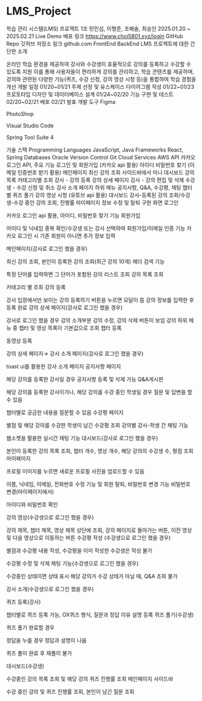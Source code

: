 # LMS_Project
학습 관리 시스템(LMS) 프로젝트
1조 민인섭, 이형준, 조해솔, 최승인
2025.01.20 ~ 2025.02.21
Live Demo
배포 링크
https://www.choi5801.xyz/login
GitHub Repo
깃허브 저장소 링크
github.com​
FrontEnd
BackEnd
LMS 프로젝트에 대한 간단한 소개

온라인 학습 환경을 제공하여 강사와 수강생이 효율적으로 강의를 등록하고 수강할 수 있도록 지원
이를 통해 사용자들이 편리하게 강의를 관리하고, 학습 콘텐츠를 제공하며, 강의와 관련된 다양한 기능(퀴즈, 수강 신청, 강의 영상 시청 등)을 통합하여 학습 경험을 개선
개발 일정
01/20~01/21
주제 선정 및 유스케이스 다이어그램 작성
01/22~01/23
프로토타입 디자인 및 데이터베이스 설계
01/24~02/20
기능 구현 및 테스트
02/20~02/21
배포
02/21
발표
개발 도구
Figma

PhotoShop

Visual Studio Code

Spring Tool Suite 4

기술 스택
Programming Languages
JavaScript, Java
Frameworks
React, Spring
Databases
Oracle
Version Control
Git
Cloud Services
AWS
API
카카오 로그인 API,
주요 기능
로그인 및 회원가입 (카카오 api 활용)
아이디 비밀번호 찾기 (이메일 인증번호 받기 활용)
메인페이지
최신 강의 조회
사이드바에서 미니 대시보드
강의 목록
카테고리별 조회
강사 - 강의 등록
강의 상세 페이지
강사 - 강의 편집 및 삭제
수강생 - 수강 신청 및 취소
강사 소개 페이지
하위 메뉴
공지사항, Q&A, 수강평, 채팅
챕터 별 퀴즈 풀기
강의 영상 시청 (유튜브 api 활용)
대시보드
강사-등록된 강의 조회/수강생-수강 중인 강의 조회, 진행률
마이페이지
정보 수정 및 탈퇴
구현 화면
로그인

카카오 로그인 api 활용, 아이디, 비밀번호 찾기 기능
회원가입

아이디 및 닉네임 중복 확인/수강생 또는 강사 선택하여 회원가입/이메일 인증 기능
카카오 로그인 시 기존 회원이 아니면 추가 정보 입력

메인페이지(강사로 로그인 했을 경우)

최신 강의 조회, 본인이 등록한 강의 조회(최근 강의 10개)
헤더 검색 기능

특정 단어를 입력하면 그 단어가 포함된 강의 리스트 조회
강의 목록 조회

카테고리 별 조회
강의 등록

강사 입장에서만 보이는 강의 등록하기 버튼을 누르면 모달이 뜸
강의 정보를 입력한 후 등록 완료
강의 상세 페이지(강사로 로그인 했을 경우)

강사로 로그인 했을 경우 강의 소개부분 강의 수정, 강의 삭제 버튼이 보임
강의 하위 메뉴 중 챕터 및 영상 목록이 기본값으로 조회
챕터 등록

동영상 등록

강의 상세 페이지→ 강사 소개 페이지(강사로 로그인 했을 경우)

toast ui를 활용한 강사 소개 페이지
공지사항 페이지

해당 강의를 등록한 강사일 경우 공지사항 등록 및 삭제 가능
Q&A게시판

해당 강의를 등록한 강사이거나, 해당 강의를 수강 중인 학생일 경우 질문 및 답변을 할 수 있음


챕터별로 궁금한 내용을 질문할 수 있음
수강평 페이지

별점 및 해당 강의를 수강한 학생이 남긴 수강평 조회
강의별 강사-학생 간 채팅 기능

웹소켓을 활용한 실시간 채팅 기능
대시보드(강사로 로그인 했을 경우)

본인이 등록한 강의 목록 조회, 챕터 개수, 영상 개수, 해당 강의의 수강생 수, 평점 조회
마이페이지

프로필 이미지를 누르면 새로운 프로필 사진을 업로드할 수 있음

이름, 닉네임, 이메일, 전화번호 수정 기능
및 회원 탈퇴, 비밀번호 변경 기능
비밀번호 변경(마이페이지에서)

아이디와 비밀번호 확인


강의 영상(수강생으로 로그인 했을 경우)

강의 제목, 챕터 제목, 영상 제목 상단에 조회, 강의 페이지로 돌아가는 버튼, 이전 영상 및 다음 영상으로 이동하는 버튼
수강평 작성 (수강생으로 로그인 했을 경우)

별점과 수강평 내용 작성, 수강평을 이미 작성한 수강생은 작성 불가

수강평 수정 및 삭제 
채팅 기능(수강생으로 로그인 했을 경우)

수강중인 상태이면 상태 표시
해당 강의가 수강 상태가 아닐 때, Q&A 조회 불가

강사 소개(수강생으로 로그인 했을 경우)

퀴즈 등록(강사)

챕터별로 퀴즈 등록 가능, OX퀴즈 형식, 질문과 정답 이유 설명 등록
퀴즈 풀기(수강생)

퀴즈 풀기 완료할 경우

정답을 누를 경우 정답과 설명이 나옴

퀴즈 풀이 완료 후 재풀이 불가

대시보드(수강생)

수강중인 강의 목록 조회 및 해당 강의 퀴즈 진행률 조회
메인페이지 사이드바

수강 중인 강의 및 퀴즈 진행률 조회, 본인이 남긴 질문 조회
